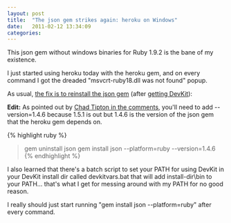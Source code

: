```yaml
---
layout: post
title:  "The json gem strikes again: heroku on Windows"
date:   2011-02-12 13:34:09
categories:
---
```


This json gem without windows binaries for Ruby 1.9.2 is the bane of my existence.

I just started using heroku today with the heroku gem, and on every command I got the dreaded "msvcrt-ruby18.dll was not found" popup.

As usual, <a href="http://stackoverflow.com/questions/2167992/problem-with-ruby-on-rails-on-windowsmsvcrt-ruby18-dll-error-newbie-questions">the fix is to reinstall the json gem</a> (after <a href="https://github.com/oneclick/rubyinstaller/wiki/Development-Kit">getting DevKit</a>):

<strong>Edit:</strong> As pointed out by <a href="http://carol-nichols.com/2011/02/the-json-gem-strikes-again-heroku-on-windows/#comment-112">Chad Tipton in the comments</a>, you'll need to add --version=1.4.6 because 1.5.1 is out but 1.4.6 is the version of the json gem that the heroku gem depends on.

{% highlight ruby %}
> gem uninstall json
> gem install json --platform=ruby --version=1.4.6
{% endhighlight %}

I also learned that there's a batch script to set your PATH for using DevKit in your DevKit install dir called devkitvars.bat that will add install-dir\bin to your PATH... that's what I get for messing around with my PATH for no good reason.

I really should just start running "gem install json --platform=ruby" after every command.